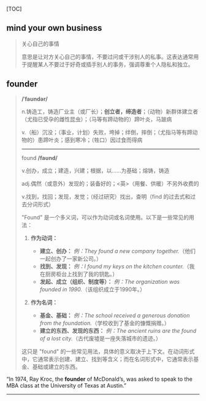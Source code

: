 [TOC]

## mind your own business

>关心自己的事情
>
>意思是让对方关心自己的事情，不要过问或干涉别人的私事。这表达通常用于提醒某人不要过于好奇或插手别人的事务，强调尊重个人隐私和独立。

## founder

> **/ˈfaʊndər/**
>
> n.铸造工，铸造厂业主（或厂长）；**创立者，缔造者**；（动物）新群体建立者（尤指已受孕的雌性昆虫）；（马等有蹄动物的）蹄叶炎，马跛病
>
> v.（船）沉没；（事业，计划）失败，垮掉；绊倒，摔倒；（尤指马等有蹄动物的）患蹄叶炎；感到寒冷；（牲口）因过食而得病
>
> ---
>
> found  **/faʊnd/**
>
> v.创办，成立；建造，兴建；根据，以……为基础；熔铸，铸造
>
> adj.偶然（或意外）发现的；装备好的；<英>（用餐、供暖）不另外收费的
>
> v.找到，找回；发现，发觉；（经过研究）找出，查明（find 的过去式和过去分词形式）
>
> "Found" 是一个多义词，可以作为动词或名词使用。以下是一些常见的用法：
>
> 1. **作为动词：**
>    - **建立、创办：** *例：They found a new company together.*（他们一起创办了一家新公司。）
>    - **找到、发现：** *例：I found my keys on the kitchen counter.*（我在厨房柜台上找到了我的钥匙。）
>    - **发起、成立（组织、制度等）：** *例：The organization was founded in 1990.*（该组织成立于1990年。）
>
> 2. **作为名词：**
>    - **基金、基础：** *例：The school received a generous donation from the foundation.*（学校收到了基金的慷慨捐赠。）
>    - **建立的东西、发现的东西：** *例：The ancient ruins are the found of a lost city.*（古代废墟是一座失落城市的遗迹。）
>
> 这只是 "found" 的一些常见用法，具体的意义取决于上下文。在动词形式中，它通常表示创建、建立、找到等含义；而在名词形式中，它通常表示基金、基础或建立的东西。

“In 1974, Ray Kroc, the **founder** of McDonald’s, was asked to speak to the MBA class at the University of Texas at Austin.”

---